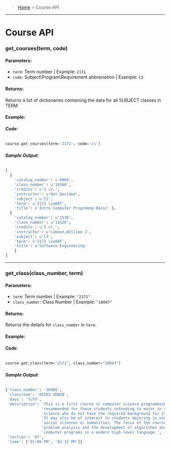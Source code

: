 > [Home](README.md) > Course API
---

# Course API

### **get_courses(term, code)**

#### **Parameters**:
  - `term`: Term number | Example: `2171`
  - `code`: Subject\Program\Requirement abbreviation | Example: `CS`

#### **Returns**:
Returns a list of dictionaries containing the data for all SUBJECT classes in TERM

#### **Example**:

###### **Code**:
```python
course.get_courses(term='2171', code='cs')
```

###### **Sample Output**:
```python
[
  {
    'catalog_number': u'0004',
    'class_number': u'10160',
    'credits': u'3 cr.',
    'instructor': u'Not Decided',
    'subject': u'CS',
    'term': u'2171 \xa0AT',
    'title': u'Intro Computer Progrmmng-Basic' },
  {
    'catalog_number': u'1530',
    'class_number': u'11526',
    'credits': u'3 cr.',
    'instructor': u'Laboon,William J',
    'subject': u'CS',
    'term': u'2171 \xa0AT',
    'title': u'Software Engineering'
    }
]

```

---

### **get_class(class_number, term)**

#### **Parameters**:
  - `term`: Term number | Example: `"2171"`
  - `class_number`: Class Number | Example: `"18047"`

#### **Returns**:
Returns the details for `class_number` in `term`.

#### **Example**:

###### **Code**:
```python
course.get_class(term="2171", class_number="18047")
```

###### **Sample Output**:
```python
{'class_number': '26966',
 'classroom': '05502 SENSQ',
 'days': 'TuTh',
 'description': 'This is a first course in computer science programming. It is '
                'recommended for those students intending to major in computer '
                'science who do not have the required background for CS 0401. '
                'It may also be of interest to students majoring in one of the '
                'social sciences or humanities. The focus of the course is on '
                'problem analysis and the development of algorithms and '
                'computer programs in a modern high-level language.',
 'section': 'AT',
 'time': ['01:00 PM', '02:15 PM']}
```
